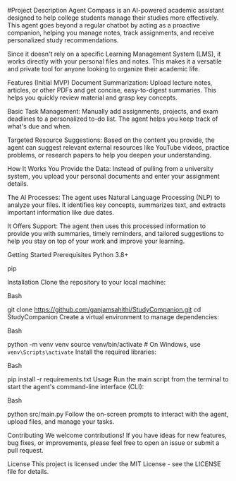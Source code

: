 #Project Description
Agent Compass is an AI-powered academic assistant designed to help college students manage their studies more effectively. This agent goes beyond a regular chatbot by acting as a proactive companion, helping you manage notes, track assignments, and receive personalized study recommendations.

Since it doesn't rely on a specific Learning Management System (LMS), it works directly with your personal files and notes. This makes it a versatile and private tool for anyone looking to organize their academic life.

Features (Initial MVP)
Document Summarization: Upload lecture notes, articles, or other PDFs and get concise, easy-to-digest summaries. This helps you quickly review material and grasp key concepts.

Basic Task Management: Manually add assignments, projects, and exam deadlines to a personalized to-do list. The agent helps you keep track of what's due and when.

Targeted Resource Suggestions: Based on the content you provide, the agent can suggest relevant external resources like YouTube videos, practice problems, or research papers to help you deepen your understanding.

How It Works
You Provide the Data: Instead of pulling from a university system, you upload your personal documents and enter your assignment details.

The AI Processes: The agent uses Natural Language Processing (NLP) to analyze your files. It identifies key concepts, summarizes text, and extracts important information like due dates.

It Offers Support: The agent then uses this processed information to provide you with summaries, timely reminders, and tailored suggestions to help you stay on top of your work and improve your learning.

Getting Started
Prerequisites
Python 3.8+

pip

Installation
Clone the repository to your local machine:

Bash

git clone https://github.com/ganjamsahithi/StudyCompanion.git
cd StudyCompanion
Create a virtual environment to manage dependencies:

Bash

python -m venv venv
source venv/bin/activate # On Windows, use `venv\Scripts\activate`
Install the required libraries:

Bash

pip install -r requirements.txt
Usage
Run the main script from the terminal to start the agent's command-line interface (CLI):

Bash

python src/main.py
Follow the on-screen prompts to interact with the agent, upload files, and manage your tasks.

Contributing
We welcome contributions! If you have ideas for new features, bug fixes, or improvements, please feel free to open an issue or submit a pull request.

License
This project is licensed under the MIT License - see the LICENSE file for details.